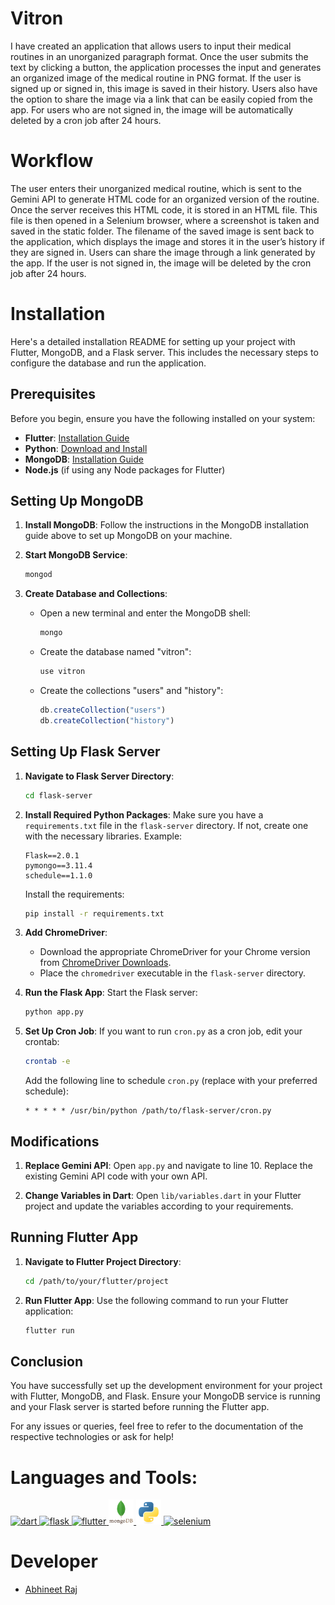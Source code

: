 # Vitron

I have created an application that allows users to input their medical routines in an unorganized paragraph format. Once the user submits the text by clicking a button, the application processes the input and generates an organized image of the medical routine in PNG format. If the user is signed up or signed in, this image is saved in their history. Users also have the option to share the image via a link that can be easily copied from the app. For users who are not signed in, the image will be automatically deleted by a cron job after 24 hours.

# Workflow

The user enters their unorganized medical routine, which is sent to the Gemini API to generate HTML code for an organized version of the routine. Once the server receives this HTML code, it is stored in an HTML file. This file is then opened in a Selenium browser, where a screenshot is taken and saved in the static folder. The filename of the saved image is sent back to the application, which displays the image and stores it in the user’s history if they are signed in. Users can share the image through a link generated by the app. If the user is not signed in, the image will be deleted by the cron job after 24 hours.

# Installation

Here's a detailed installation README for setting up your project with Flutter, MongoDB, and a Flask server. This includes the necessary steps to configure the database and run the application.

## Prerequisites

Before you begin, ensure you have the following installed on your system:

- **Flutter**: [Installation Guide](https://flutter.dev/docs/get-started/install)
- **Python**: [Download and Install](https://www.python.org/downloads/)
- **MongoDB**: [Installation Guide](https://docs.mongodb.com/manual/installation/)
- **Node.js** (if using any Node packages for Flutter)

## Setting Up MongoDB

1. **Install MongoDB**: Follow the instructions in the MongoDB installation guide above to set up MongoDB on your machine.

2. **Start MongoDB Service**:
   ```bash
   mongod
   ```

3. **Create Database and Collections**:
   - Open a new terminal and enter the MongoDB shell:
     ```bash
     mongo
     ```
   - Create the database named "vitron":
     ```javascript
     use vitron
     ```
   - Create the collections "users" and "history":
     ```javascript
     db.createCollection("users")
     db.createCollection("history")
     ```

## Setting Up Flask Server

1. **Navigate to Flask Server Directory**:
   ```bash
   cd flask-server
   ```

2. **Install Required Python Packages**:
   Make sure you have a `requirements.txt` file in the `flask-server` directory. If not, create one with the necessary libraries. Example:
   ```
   Flask==2.0.1
   pymongo==3.11.4
   schedule==1.1.0
   ```
   Install the requirements:
   ```bash
   pip install -r requirements.txt
   ```

3. **Add ChromeDriver**:
   - Download the appropriate ChromeDriver for your Chrome version from [ChromeDriver Downloads](https://chromedriver.chromium.org/downloads).
   - Place the `chromedriver` executable in the `flask-server` directory.

4. **Run the Flask App**:
   Start the Flask server:
   ```bash
   python app.py
   ```

5. **Set Up Cron Job**:
   If you want to run `cron.py` as a cron job, edit your crontab:
   ```bash
   crontab -e
   ```
   Add the following line to schedule `cron.py` (replace with your preferred schedule):
   ```
   * * * * * /usr/bin/python /path/to/flask-server/cron.py
   ```

## Modifications

1. **Replace Gemini API**:
   Open `app.py` and navigate to line 10. Replace the existing Gemini API code with your own API.

2. **Change Variables in Dart**:
   Open `lib/variables.dart` in your Flutter project and update the variables according to your requirements.

## Running Flutter App

1. **Navigate to Flutter Project Directory**:
   ```bash
   cd /path/to/your/flutter/project
   ```

2. **Run Flutter App**:
   Use the following command to run your Flutter application:
   ```bash
   flutter run
   ```

## Conclusion

You have successfully set up the development environment for your project with Flutter, MongoDB, and Flask. Ensure your MongoDB service is running and your Flask server is started before running the Flutter app.

For any issues or queries, feel free to refer to the documentation of the respective technologies or ask for help!


# Languages and Tools:

<p align="left"> <a href="https://dart.dev" target="_blank" rel="noreferrer"> <img src="https://www.vectorlogo.zone/logos/dartlang/dartlang-icon.svg" alt="dart" width="40" height="40"/> </a> <a href="https://flask.palletsprojects.com/" target="_blank" rel="noreferrer"> <img src="https://www.vectorlogo.zone/logos/pocoo_flask/pocoo_flask-icon.svg" alt="flask" width="40" height="40"/> </a> <a href="https://flutter.dev" target="_blank" rel="noreferrer"> <img src="https://www.vectorlogo.zone/logos/flutterio/flutterio-icon.svg" alt="flutter" width="40" height="40"/> </a> <a href="https://www.mongodb.com/" target="_blank" rel="noreferrer"> <img src="https://raw.githubusercontent.com/devicons/devicon/master/icons/mongodb/mongodb-original-wordmark.svg" alt="mongodb" width="40" height="40"/> </a> <a href="https://www.python.org" target="_blank" rel="noreferrer"> <img src="https://raw.githubusercontent.com/devicons/devicon/master/icons/python/python-original.svg" alt="python" width="40" height="40"/> </a> <a href="https://www.selenium.dev" target="_blank" rel="noreferrer"> <img src="https://raw.githubusercontent.com/detain/svg-logos/780f25886640cef088af994181646db2f6b1a3f8/svg/selenium-logo.svg" alt="selenium" width="40" height="40"/> </a> </p>

# Developer
*   [Abhineet Raj](https://github.com/abhineetraj1)